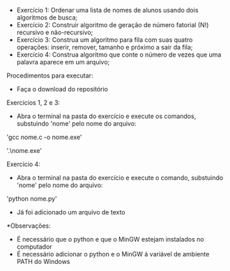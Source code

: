 - Exercício 1: Ordenar uma lista de nomes de alunos usando dois algoritmos de busca;
- Exercício 2: Construir algoritmo de geração de número fatorial (N!) recursivo e não-recursivo;
- Exercício 3: Construa um algoritmo para fila com suas quatro operações: inserir,  remover, tamanho e próximo a sair da fila;
- Exercício 4: Construa algoritmo que conte o número de vezes que uma palavra aparece em um arquivo;


Procedimentos para executar:
- Faça o download do repositório

Exercicios 1, 2 e 3:

- Abra o terminal na pasta do exercício e execute os comandos, substuindo 'nome' pelo nome do arquivo:

'gcc nome.c -o nome.exe'

'.\nome.exe'

Exercicio 4:

- Abra o terminal na pasta do exercício e execute o comando, substuindo 'nome' pelo nome do arquivo:

'python nome.py'

- Já foi adicionado um arquivo de texto

*Observações:
- É necessário que o python e que o MinGW estejam instalados no computador
- É necessário adicionar o python e o MinGW á variável de ambiente PATH do Windows
